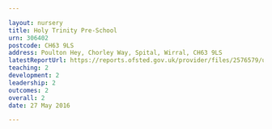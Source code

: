 ```yaml
---

layout: nursery
title: Holy Trinity Pre-School
urn: 306402
postcode: CH63 9LS
address: Poulton Hey, Chorley Way, Spital, Wirral, CH63 9LS
latestReportUrl: https://reports.ofsted.gov.uk/provider/files/2576579/urn/306402.pdf
teaching: 2
development: 2
leadership: 2
outcomes: 2
overall: 2
date: 27 May 2016

---
```

